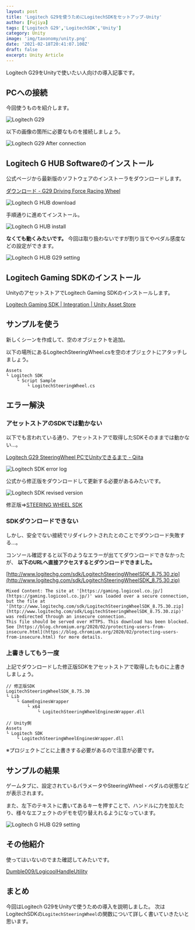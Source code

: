 ```yaml
---
layout: post
title: 'Logitech G29を使うためにLogitechSDKをセットアップ-Unity'
author: [Fujiya]
tags: ['Logitech G29','LogitechSDK','Unity']
category: Unity
image: 'img/taxonomy/unity.png'
date: '2021-02-18T20:41:07.100Z'
draft: false
excerpt: Unity Article
---
```


Logitech G29をUnityで使いたい人向けの導入記事です。

## PCへの接続

今回使うものを紹介します。

![Logitech G29](img/LogitechG29_001.jpg)

以下の画像の箇所に必要なものを接続しましょう。

![Logitech G29 After connection](img/LogitechG29_002.png)

## Logitech G HUB Softwareのインストール

公式ページから最新版のソフトウェアのインストーラをダウンロードします。

[ダウンロード - G29 Driving Force Racing Wheel](https://support.logi.com/hc/ja/articles/360024850133)

![Logitech G HUB download](img/LogitechG29_003.png)

手順通りに進めてインストール。

![Logitech G HUB install](img/LogitechG29_006.png)

**なくても動くみたいです。**
今回は取り扱わないですが割り当てやペダル感度などの設定ができます。

![Logitech G HUB G29 setting](img/LogitechG29_007.png)


## Logitech Gaming SDKのインストール

UnityのアセットストアでLogitech Gaming SDKのインストールします。

[Logitech Gaming SDK | Integration | Unity Asset Store](https://assetstore.unity.com/packages/tools/integration/logitech-gaming-sdk-6630)

<div class="ads"></div>

## サンプルを使う

新しくシーンを作成して、空のオブジェクトを追加。

以下の場所にあるLogitechSteeringWheel.csを空のオブジェクトにアタッチしましょう。

```bash:title=File
Assets
└ Logitech SDK
	└ Script Sample
		└ LogitechSteeringWheel.cs
```

<div class="ads"></div>

## エラー解決

### アセットストアのSDKでは動かない

以下でも言われている通り、アセットストアで取得したSDKそのままでは動かない...。

[Logitech G29 SteeringWheel PCでUnityできるまで - Qiita](https://qiita.com/mmt/items/4de0646118c37c952b19)

![Logitech SDK error log](img/LogitechG29_005.png)

公式から修正版をダウンロードして更新する必要があるみたいです。

![Logitech SDK revised version](img/LogitechG29_004.png)

修正版⇒[STEERING WHEEL SDK](https://gaming.logicool.co.jp/ja-jp/partnerdeveloperlab/sdk-resource-list/steering-wheel-sdk.html)


### SDKダウンロードできない

しかし、安全でない接続でリダイレクトされたとのことでダウンロード失敗する...。

コンソール確認すると以下のようなエラーが出ててダウンロードできなかったが、
**以下のURLへ直接アクセスするとダウンロードできました。**

[http://www.logitechg.com/sdk/LogitechSteeringWheelSDK_8.75.30.zip](http://www.logitechg.com/sdk/LogitechSteeringWheelSDK_8.75.30.zip)

```bash:title=console
Mixed Content: The site at '[https://gaming.logicool.co.jp/](https://gaming.logicool.co.jp/)' was loaded over a secure connection, 
but the file at '[http://www.logitechg.com/sdk/LogitechSteeringWheelSDK_8.75.30.zip](http://www.logitechg.com/sdk/LogitechSteeringWheelSDK_8.75.30.zip)' was redirected through an insecure connection. 
This file should be served over HTTPS. This download has been blocked. 
See [https://blog.chromium.org/2020/02/protecting-users-from-insecure.html](https://blog.chromium.org/2020/02/protecting-users-from-insecure.html) for more details.
```

### 上書きしてもう一度

上記でダウンロードした修正版SDKをアセットストアで取得したものに上書きしましょう。

```bash:title=File
// 修正版SDK
LogitechSteeringWheelSDK_8.75.30
└ Lib
	└ GameEnginesWrapper
		└ x64
			└ LogitechSteeringWheelEnginesWrapper.dll

// Unity側
Assets
└ Logitech SDK
	└ LogitechSteeringWheelEnginesWrapper.dll
```

※プロジェクトごとに上書きする必要があるので注意が必要です。

<div class="ads"></div>

## サンプルの結果

ゲームタブに、設定されているパラメータやSteeringWheel・ペダルの状態などが表示されます。

また、左下のテキストに書いてあるキーを押すことで、ハンドルに力を加えたり、様々なエフェクトのデモを切り替えれるようになっています。

![Logitech G HUB G29 setting](img/LogitechG29_008.png)

## その他紹介

使ってはいないのでまた確認してみたいです。

[Dumble009/LogicoolHandleUtility](https://github.com/Dumble009/LogicoolHandleUtility)

## まとめ
今回はLogitech G29をUnityで使うための導入を説明しました。
次はLogitechSDKの`LogitechSteeringWheel`の関数について詳しく書いていきたいと思います。
